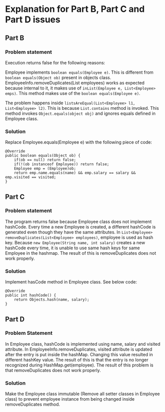 # Explanation for Part B, Part C and Part D issues

## Part B

### Problem statement

Execution returns false for the following reasons:

Employee implements `boolean equals(Employee e)`. This is different from `boolean equals(Object ob)` present in objects class. 
EmployeeInfo.removeDuplicates(List<Employee> employees) works as expected because internal to it, it makes use of `inList(Employee e, List<Employee> emps)`. This method makes use of the `boolean equals(Employee e)`. 

The problem happens inside `listsAreEqual(List<Employee> l1, List<Employee> l2)`. This is because `List.contains` method is invoked. This method invokes `Object.equals(object obj)` and ignores equals defined in Employee class.


### Solution

Replace Employee.equals(Employee e) with the following piece of code:

	@Override
	public boolean equals(Object ob) {
		if(ob == null) return false;
		if(!(ob instanceof Employee)) return false;
		Employee emp = (Employee)ob;
		return emp.name.equals(name) && emp.salary == salary && emp.visited == visited;
	}



## Part C

### Problem statement

The program returns false because Employee class does not implement hashCode. Every time a new Employee is created, a different hashCode is generated even though they have the same attributes. In `List<Employee> removeDuplicates(List<Employee> employees)`, employee is used as hash key. Because `new Employee(String name, int salary)` creates a new hashCode every time, it is unable to use same hash keys for same Employee in the hashmap. The result of this is removeDuplicates does not work properly.


### Solution

Implement hasCode method in Employee class. See below code:

	@Override
	public int hashCode() {
		return Objects.hash(name, salary);
	}
	

	
## Part D

### Problem Statement

In Employee class, hashCode is implemented using name, salary and visited attribute. In EmployeeInfo.removeDuplicates, visited attribute is updated after the entry is put inside the hashMap. Changing this value resulted in different hashKey value. The result of this is that the entry is no longer recognized during HashMap.get(employee). The result of this problem is that removeDuplicates does not work properly.


### Solution

Make the Employee class immutable (Remove all setter classes in Employee class) to prevent employee instance from being changed inside removeDuplicates method.	
